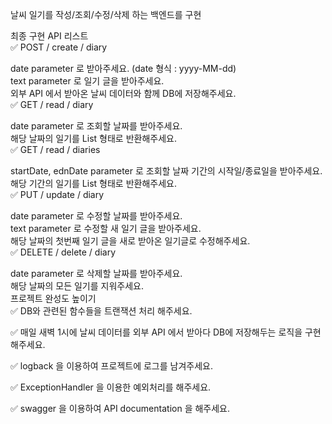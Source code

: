 날씨 일기를 작성/조회/수정/삭제 하는 백엔드를 구현<br/>

최종 구현 API 리스트<br/>
✅ POST / create / diary<br/>

date parameter 로 받아주세요. (date 형식 : yyyy-MM-dd)<br/>
text parameter 로 일기 글을 받아주세요.<br/>
외부 API 에서 받아온 날씨 데이터와 함께 DB에 저장해주세요.<br/>
✅ GET / read / diary<br/>

date parameter 로 조회할 날짜를 받아주세요.<br/>
해당 날짜의 일기를 List 형태로 반환해주세요.<br/>
✅ GET / read / diaries<br/>

startDate, ednDate parameter 로 조회할 날짜 기간의 시작일/종료일을 받아주세요.<br/>
해당 기간의 일기를 List 형태로 반환해주세요.<br/>
✅ PUT / update / diary<br/>

date parameter 로 수정할 날짜를 받아주세요.<br/>
text parameter 로 수정할 새 일기 글을 받아주세요.<br/>
해당 날짜의 첫번째 일기 글을 새로 받아온 일기글로 수정해주세요.<br/>
✅ DELETE / delete / diary<br/>

date parameter 로 삭제할 날짜를 받아주세요.<br/>
해당 날짜의 모든 일기를 지워주세요.<br/>
프로젝트 완성도 높이기<br/>
✅ DB와 관련된 함수들을 트랜잭션 처리 해주세요.<br/>

✅ 매일 새벽 1시에 날씨 데이터를 외부 API 에서 받아다 DB에 저장해두는 로직을 구현해주세요.<br/>

✅ logback 을 이용하여 프로젝트에 로그를 남겨주세요.<br/>

✅ ExceptionHandler 을 이용한 예외처리를 해주세요.<br/>

✅ swagger 을 이용하여 API documentation 을 해주세요.<br/>

